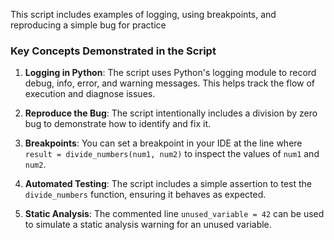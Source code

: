 This script includes examples of logging, using breakpoints, and reproducing a simple bug for practice
### Key Concepts Demonstrated in the Script

1. **Logging in Python**: The script uses Python's logging module to record debug, info, error, and warning messages. This helps track the flow of execution and diagnose issues.

2. **Reproduce the Bug**: The script intentionally includes a division by zero bug to demonstrate how to identify and fix it.

3. **Breakpoints**: You can set a breakpoint in your IDE at the line where `result = divide_numbers(num1, num2)` to inspect the values of `num1` and `num2`.

4. **Automated Testing**: The script includes a simple assertion to test the `divide_numbers` function, ensuring it behaves as expected.

5. **Static Analysis**: The commented line `unused_variable = 42` can be used to simulate a static analysis warning for an unused variable.

